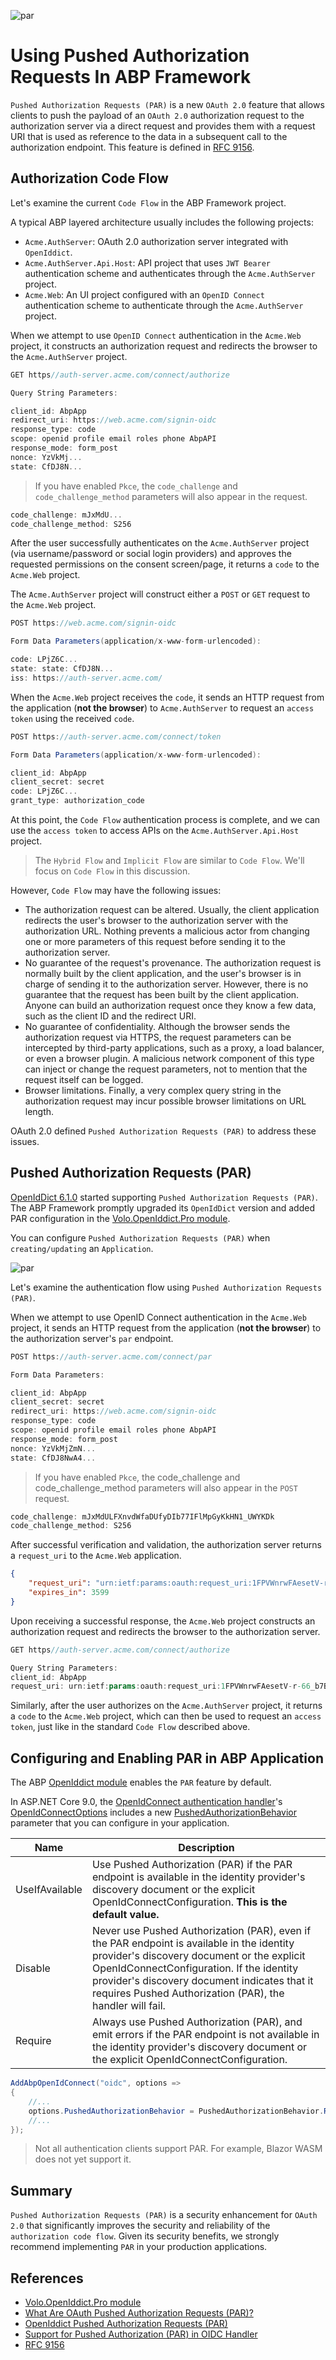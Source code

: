 ![par](cover.png)

# Using Pushed Authorization Requests In ABP Framework

`Pushed Authorization Requests (PAR)` is a new `OAuth 2.0` feature that allows clients to push the payload of an `OAuth 2.0` authorization request to the authorization server via a direct request and provides them with a request URI that is used as reference to the data in a subsequent call to the authorization endpoint. This feature is defined in [RFC 9156](https://tools.ietf.org/html/rfc9156).

## Authorization Code Flow

Let's examine the current `Code Flow` in the ABP Framework project.

A typical ABP layered architecture usually includes the following projects:

- `Acme.AuthServer`: OAuth 2.0 authorization server integrated with `OpenIddict`.
- `Acme.AuthServer.Api.Host`: API project that uses `JWT Bearer` authentication scheme and authenticates through the `Acme.AuthServer` project.
- `Acme.Web`: An UI project configured with an `OpenID Connect` authentication scheme to authenticate through the `Acme.AuthServer` project.

When we attempt to use `OpenID Connect` authentication in the `Acme.Web` project, it constructs an authorization request and redirects the browser to the `Acme.AuthServer` project.

```csharp
GET https//auth-server.acme.com/connect/authorize

Query String Parameters:

client_id: AbpApp
redirect_uri: https://web.acme.com/signin-oidc
response_type: code
scope: openid profile email roles phone AbpAPI
response_mode: form_post
nonce: YzVkMj...
state: CfDJ8N...
```

> If you have enabled `Pkce`, the `code_challenge` and `code_challenge_method` parameters will also appear in the request.

```csharp
code_challenge: mJxMdU...
code_challenge_method: S256
```

After the user successfully authenticates on the `Acme.AuthServer` project (via username/password or social login providers) and approves the requested permissions on the consent screen/page, it returns a `code` to the `Acme.Web` project.

The `Acme.AuthServer` project will construct either a `POST` or `GET` request to the `Acme.Web` project.

```csharp
POST https://web.acme.com/signin-oidc

Form Data Parameters(application/x-www-form-urlencoded):

code: LPjZ6C...
state: state: CfDJ8N...
iss: https://auth-server.acme.com/
```

When the `Acme.Web` project receives the `code`, it sends an HTTP request from the application (**not the browser**) to `Acme.AuthServer` to request an `access token` using the received `code`.

```csharp
POST https://auth-server.acme.com/connect/token

Form Data Parameters(application/x-www-form-urlencoded):

client_id: AbpApp
client_secret: secret
code: LPjZ6C...
grant_type: authorization_code
```

At this point, the `Code Flow` authentication process is complete, and we can use the `access token` to access APIs on the `Acme.AuthServer.Api.Host` project.

> The `Hybrid Flow` and `Implicit Flow` are similar to `Code Flow`. We'll focus on `Code Flow` in this discussion.

However, `Code Flow` may have the following issues:

* The authorization request can be altered. Usually, the client application redirects the user's browser to the authorization server with the authorization URL. Nothing prevents a malicious actor from changing one or more parameters of this request before sending it to the authorization server.
* No guarantee of the request's provenance. The authorization request is normally built by the client application, and the user's browser is in charge of sending it to the authorization server. However, there is no guarantee that the request has been built by the client application. Anyone can build an authorization request once they know a few data, such as the client ID and the redirect URI.
* No guarantee of confidentiality. Although the browser sends the authorization request via HTTPS, the request parameters can be intercepted by third-party applications, such as a proxy, a load balancer, or even a browser plugin. A malicious network component of this type can inject or change the request parameters, not to mention that the request itself can be logged.
* Browser limitations. Finally, a very complex query string in the authorization request may incur possible browser limitations on URL length.

OAuth 2.0 defined `Pushed Authorization Requests (PAR)` to address these issues.

## Pushed Authorization Requests (PAR)

[OpenIdDict 6.1.0](https://documentation.openiddict.com/configuration/pushed-authorization-requests) started supporting `Pushed Authorization Requests (PAR)`. The ABP Framework promptly upgraded its `OpenIdDict` version and added PAR configuration in the [Volo.OpenIddict.Pro module](https://abp.io/modules/Volo.OpenIddict.Pro).

You can configure `Pushed Authorization Requests (PAR)` when `creating/updating` an `Application`.

![par](par.png)

Let's examine the authentication flow using `Pushed Authorization Requests (PAR)`.

When we attempt to use OpenID Connect authentication in the `Acme.Web` project, it sends an HTTP request from the application (**not the browser**) to the authorization server's `par` endpoint.

```csharp
POST https://auth-server.acme.com/connect/par

Form Data Parameters:

client_id: AbpApp
client_secret: secret
redirect_uri: https://web.acme.com/signin-oidc
response_type: code
scope: openid profile email roles phone AbpAPI
response_mode: form_post
nonce: YzVkMjZmN...
state: CfDJ8NwA4...
```

> If you have enabled `Pkce`, the code_challenge and code_challenge_method parameters will also appear in the `POST` request.

```csharp
code_challenge: mJxMdULFXnvdWfaDUfyDIb77IFlMpGyKkHN1_UWYKDk
code_challenge_method: S256
```

After successful verification and validation, the authorization server returns a `request_uri` to the `Acme.Web` application.

```json
{
    "request_uri": "urn:ietf:params:oauth:request_uri:1FPVWnrwFAesetV-r-66_b7BAF_vCQm7UmPWfBqRENg",
    "expires_in": 3599
}
```

Upon receiving a successful response, the `Acme.Web` project constructs an authorization request and redirects the browser to the authorization server.

```csharp
GET https//auth-server.acme.com/connect/authorize

Query String Parameters:
client_id: AbpApp
request_uri: urn:ietf:params:oauth:request_uri:1FPVWnrwFAesetV-r-66_b7BAF_vCQm7UmPWfBqRENg
```

Similarly, after the user authorizes on the `Acme.AuthServer` project, it returns a `code` to the `Acme.Web` project, which can then be used to request an `access token`, just like in the standard `Code Flow` described above.

## Configuring and Enabling PAR in ABP Application

The ABP [OpenIddict module](https://abp.io/modules/Volo.OpenIddict) enables the `PAR` feature by default.

In ASP.NET Core 9.0, the [OpenIdConnect authentication handler](https://www.nuget.org/packages/Microsoft.AspNetCore.Authentication.OpenIdConnect)'s [OpenIdConnectOptions](https://learn.microsoft.com/en-us/dotnet/api/microsoft.aspnetcore.authentication.openidconnect.openidconnectoptions) includes a new [PushedAuthorizationBehavior](https://learn.microsoft.com/en-us/dotnet/api/microsoft.aspnetcore.authentication.openidconnect.openidconnectoptions.pushedauthorizationbehavior) parameter that you can configure in your application.

| Name | Description|
|-|-|
| UseIfAvailable  | Use Pushed Authorization (PAR) if the PAR endpoint is available in the identity provider's discovery document or the explicit OpenIdConnectConfiguration. **This is the default value.** |
| Disable| Never use Pushed Authorization (PAR), even if the PAR endpoint is available in the identity provider's discovery document or the explicit OpenIdConnectConfiguration. If the identity provider's discovery document indicates that it requires Pushed Authorization (PAR), the handler will fail. |
| Require | Always use Pushed Authorization (PAR), and emit errors if the PAR endpoint is not available in the identity provider's discovery document or the explicit OpenIdConnectConfiguration. |

```csharp
AddAbpOpenIdConnect("oidc", options =>
{
    //...
    options.PushedAuthorizationBehavior = PushedAuthorizationBehavior.Require;
    //...
});
```

> Not all authentication clients support PAR. For example, Blazor WASM does not yet support it.

## Summary

`Pushed Authorization Requests (PAR)` is a security enhancement for `OAuth 2.0` that significantly improves the security and reliability of the `authorization code flow`. Given its security benefits, we strongly recommend implementing `PAR` in your production applications.

## References

- [Volo.OpenIddict.Pro module](https://abp.io/modules/Volo.OpenIddict.Pro)
- [What Are OAuth Pushed Authorization Requests (PAR)?](https://auth0.com/blog/what-are-oauth-push-authorization-requests-par/)
- [OpenIddict Pushed Authorization Requests (PAR)](https://documentation.openiddict.com/configuration/pushed-authorization-requests)
- [Support for Pushed Authorization (PAR) in OIDC Handler](https://github.com/dotnet/aspnetcore/pull/55069)
- [RFC 9156](https://tools.ietf.org/html/rfc9156)
